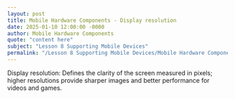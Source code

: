 ```yaml
---
layout: post
title: Mobile Hardware Components - Display resolution
date: 2025-01-10 12:00:00 -0000
author: Mobile Hardware Components
quote: "content here"
subject: "Lesson 8 Supporting Mobile Devices"
permalink: "/Lesson 8 Supporting Mobile Devices/Mobile Hardware Components/Mobile Hardware Components - Display resolution"
---
```


Display resolution: Defines the clarity of the screen measured in pixels; higher resolutions provide sharper images and better performance for videos and games.
